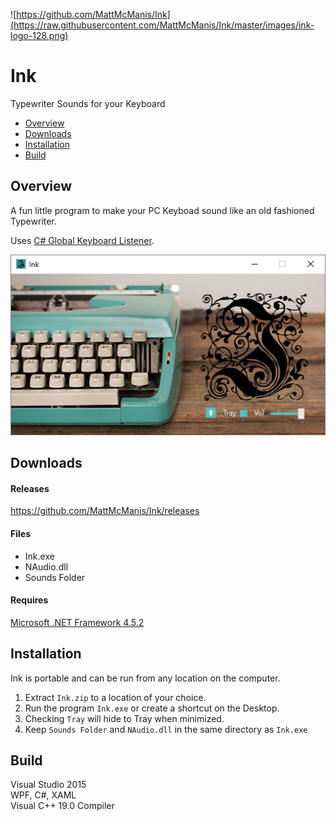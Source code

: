 ![https://github.com/MattMcManis/Ink](https://raw.githubusercontent.com/MattMcManis/Ink/master/images/ink-logo-128.png)

# Ink
Typewriter Sounds for your Keyboard

* [Overview](#overview)
* [Downloads](#downloads)
* [Installation](#installation)
* [Build](#build)

## Overview

A fun little program to make your PC Keyboad sound like an old fashioned Typewriter.

Uses [C# Global Keyboard Listener](https://gist.github.com/Ciantic/471698).

![Ink](https://raw.githubusercontent.com/MattMcManis/Ink/master/images/ink.png)  

## Downloads
#### Releases
https://github.com/MattMcManis/Ink/releases

#### Files
* Ink.exe
* NAudio.dll
* Sounds Folder

#### Requires
[Microsoft .NET Framework 4.5.2](https://www.microsoft.com/net/download/dotnet-framework-runtime/net452)

## Installation
Ink is portable and can be run from any location on the computer.

1. Extract `Ink.zip` to a location of your choice.
2. Run the program `Ink.exe` or create a shortcut on the Desktop.
3. Checking `Tray` will hide to Tray when minimized.
4. Keep `Sounds Folder` and `NAudio.dll` in the same directory as `Ink.exe`

## Build
Visual Studio 2015
<br />
WPF, C#, XAML
<br />
Visual C++ 19.0 Compiler